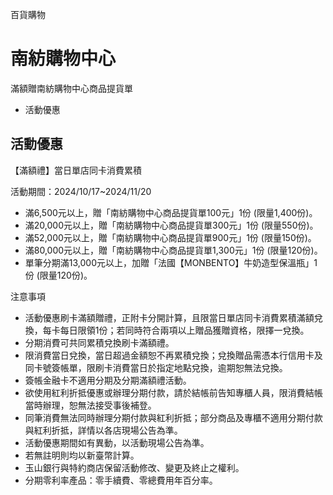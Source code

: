 百貨購物

# 南紡購物中心  

滿額贈南紡購物中心商品提貨單

  * 活動優惠

## 活動優惠

【滿額禮】當日單店同卡消費累積

活動期間：2024/10/17~2024/11/20

  * 滿6,500元以上，贈「南紡購物中心商品提貨單100元」1份 (限量1,400份)。
  * 滿20,000元以上，贈「南紡購物中心商品提貨單300元」1份 (限量550份)。
  * 滿52,000元以上，贈「南紡購物中心商品提貨單900元」1份 (限量150份)。
  * 滿80,000元以上，贈「南紡購物中心商品提貨單1,300元」1份 (限量120份)。
  * 單筆分期滿13,000元以上，加贈「法國【MONBENTO】牛奶造型保溫瓶」1份 (限量120份)。

注意事項

  * 活動優惠刷卡滿額贈禮，正附卡分開計算，且限當日單店同卡消費累積滿額兌換，每卡每日限領1份；若同時符合兩項以上贈品獲贈資格，限擇一兌換。
  * 分期消費可共同累積兌換刷卡滿額禮。
  * 限消費當日兌換，當日超過金額恕不再累積兌換；兌換贈品需憑本行信用卡及同卡號簽帳單，限刷卡消費當日於指定地點兌換，逾期恕無法兌換。
  * 簽帳金融卡不適用分期及分期滿額禮活動。
  * 欲使用紅利折抵優惠或辦理分期付款，請於結帳前告知專櫃人員，限消費結帳當時辦理，恕無法接受事後補登。
  * 同筆消費無法同時辦理分期付款與紅利折抵；部分商品及專櫃不適用分期付款與紅利折抵，詳情以各店現場公告為準。
  * 活動優惠期間如有異動，以活動現場公告為準。
  * 若無註明則均以新臺幣計算。
  * 玉山銀行與特約商店保留活動修改、變更及終止之權利。
  * 分期零利率產品：零手續費、零總費用年百分率。

